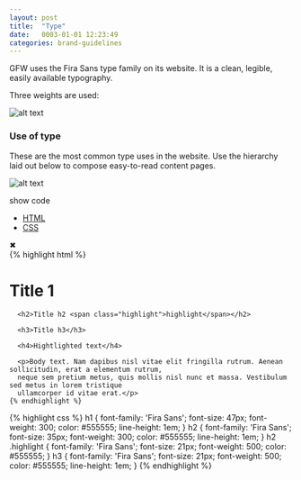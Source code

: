 ```yaml
---
layout: post
title:  "Type"
date:   0003-01-01 12:23:49
categories: brand-guidelines
---
```


GFW uses the Fira Sans type family on its website. It is a clean, legible, easily available typography.

Three weights are used:


![alt text][type]

### Use of type
These are the most common type uses in the website. Use the hierarchy laid out below to compose easy-to-read content pages.

![alt text][type-use]

<span class="show-code">show code</span>

<div class="code-snippet hidden">
  <div class="tabs">
    <ul>
      <li><a href="#" class="opt-html active">HTML</a></li>
      <li><a href="#" class="opt-css">CSS</a></li>
    </ul>
    <div class="close">&#10006;</div>
  </div>
  <div class="language-html">
    {% highlight html %}
      <h1>Title 1</h1>

      <h2>Title h2 <span class="highlight">highlight</span></h2>

      <h3>Title h3</h3>

      <h4>Hightlighted text</h4>

      <p>Body text. Nam dapibus nisl vitae elit fringilla rutrum. Aenean sollicitudin, erat a elementum rutrum,
      neque sem pretium metus, quis mollis nisl nunc et massa. Vestibulum sed metus in lorem tristique
      ullamcorper id vitae erat.</p>
    {% endhighlight %}
  </div>
  <div class="language-css hidden">
{% highlight css %}
h1 {
  font-family: 'Fira Sans';
  font-size: 47px;
  font-weight: 300;
  color: #555555;
  line-height: 1em;
}
h2 {
  font-family: 'Fira Sans';
  font-size: 35px;
  font-weight: 300;
  color: #555555;
  line-height: 1em;
}
h2 .highlight {
  font-family: 'Fira Sans';
  font-size: 21px;
  font-weight: 500;
  color: #555555;
}
h3 {
  font-family: 'Fira Sans';
  font-size: 21px;
  font-weight: 500;
  color: #555555;
  line-height: 1em;
}
{% endhighlight %}
  </div>
</div>


[type]: /gfw-style-guides/images/posts/type/03-01-type.png "type"
[type-use]: /gfw-style-guides/images/posts/type/03-02-type-use.png "type use"

